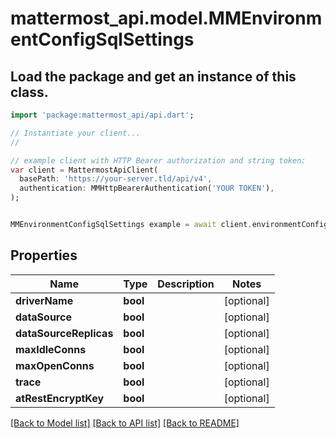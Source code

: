 # mattermost_api.model.MMEnvironmentConfigSqlSettings

## Load the package and get an instance of this class.
```dart
import 'package:mattermost_api/api.dart';

// Instantiate your client...
//

// example client with HTTP Bearer authorization and string token:
var client = MattermostApiClient(
  basePath: 'https://your-server.tld/api/v4',
  authentication: MMHttpBearerAuthentication('YOUR TOKEN'),
);


MMEnvironmentConfigSqlSettings example = await client.environmentConfigSqlSettings.FUNCTION_THAT_RETURNS_THIS_CLASS();

```

## Properties
Name | Type | Description | Notes
------------ | ------------- | ------------- | -------------
**driverName** | **bool** |  | [optional] 
**dataSource** | **bool** |  | [optional] 
**dataSourceReplicas** | **bool** |  | [optional] 
**maxIdleConns** | **bool** |  | [optional] 
**maxOpenConns** | **bool** |  | [optional] 
**trace** | **bool** |  | [optional] 
**atRestEncryptKey** | **bool** |  | [optional] 

[[Back to Model list]](../GENERATED_README.md#documentation-for-models) [[Back to API list]](../GENERATED_README.md#documentation-for-api-endpoints) [[Back to README]](../GENERATED_README.md)


